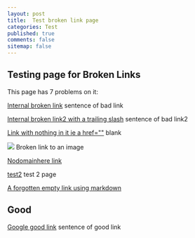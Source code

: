 ```yaml
---
layout: post
title:  Test broken link page
categories: Test
published: true
comments: false
sitemap: false
---
```


## Testing page for Broken Links

This page has 7 problems on it:
  
<p> <a href="/brokenurl">Internal broken link</a> sentence of bad link</p>

<p><a href="/brokenurl2/">Internal broken link2 with a trailing slash</a> sentence of bad link2</p>

<p><a href="">Link with nothing in it ie a href=""</a> blank</p>

<p><img src="/asdfas.png" /> Broken link to an image</p>

<p><a href="https://nodomainhere.co.uk/">Nodomainhere link</a></p>

<p><a href="/test2">test2</a> test 2 page</p>

[A forgotten empty link using markdown]()  

## Good

<p> <a href="https://www.google.co.uk">Google good link</a> sentence of good link </p>